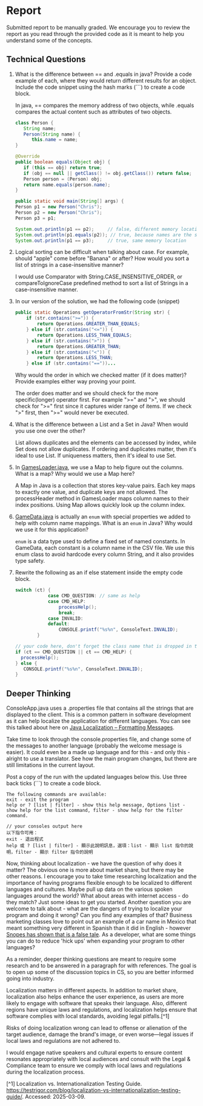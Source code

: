 # Report

Submitted report to be manually graded. We encourage you to review the report as you read through the provided
code as it is meant to help you understand some of the concepts. 

## Technical Questions

1. What is the difference between == and .equals in java? Provide a code example of each, where they would return different results for an object. Include the code snippet using the hash marks (```) to create a code block.
   
   In java, == compares the memory address of two objects, while .equals compares the actual content such as attributes of two objects.
   
   ```java
   class Person {
      String name;
      Person(String name) {
         this.name = name;
   }
   
   @Override
   public boolean equals(Object obj) {
      if (this == obj) return true;
      if (obj == null || getClass() != obj.getClass()) return false;
      Person person = (Person) obj;
      return name.equals(person.name);
   }
   
   public static void main(String[] args) {
   Person p1 = new Person("Chris");
   Person p2 = new Person("Chris");
   Person p3 = p1;
   
   System.out.println(p1 == p2);     // false, different memory locations
   System.out.println(p1.equals(p2)); // true, because names are the same
   System.out.println(p1 == p3);     // true, same memory location
   
   ```

2. Logical sorting can be difficult when talking about case. For example, should "apple" come before "Banana" or after? How would you sort a list of strings in a case-insensitive manner?
   
   I would use Comparator with String.CASE_INSENSITIVE_ORDER, or compareToIgnoreCase predefined method to sort a list of Strings in a case-insensitive manner.



3. In our version of the solution, we had the following code (snippet)
    ```java
    public static Operations getOperatorFromStr(String str) {
        if (str.contains(">=")) {
            return Operations.GREATER_THAN_EQUALS;
        } else if (str.contains("<=")) {
            return Operations.LESS_THAN_EQUALS;
        } else if (str.contains(">")) {
            return Operations.GREATER_THAN;
        } else if (str.contains("<")) {
            return Operations.LESS_THAN;
        } else if (str.contains("=="))...
    ```
    Why would the order in which we checked matter (if it does matter)? Provide examples either way proving your point. 
   
   The order does matter and we should check for the more specific(longer) operator first. For example ">=" and ">", we should check for ">=" first since it captures wider range of items. If we check ">" first, then ">=" would never be executed.


4. What is the difference between a List and a Set in Java? When would you use one over the other? 
   
   List allows duplicates and the elements can be accessed by index, while Set does not allow duplicates. If ordering and duplicates matter, then it's ideal to use List. If uniqueness matters, then it's ideal to use Set.



5. In [GamesLoader.java](src/main/java/student/GamesLoader.java), we use a Map to help figure out the columns. What is a map? Why would we use a Map here?
   
   A Map in Java is a collection that stores key-value pairs. Each key maps to exactly one value, and duplicate keys are not allowed. 
   The processHeader method in GamesLoader maps column names to their index positions. Using Map allows quickly look up the column index.



6. [GameData.java](src/main/java/student/GameData.java) is actually an `enum` with special properties we added to help with column name mappings. What is an `enum` in Java? Why would we use it for this application?
   
   `enum` is a data type used to define a fixed set of named constants. In GameData, each constant is a column name in the CSV file. We use this enum class to avoid hardcode every column String, and it also provides type safety.

   

7. Rewrite the following as an if else statement inside the empty code block.
    ```java
    switch (ct) {
                case CMD_QUESTION: // same as help
                case CMD_HELP:
                    processHelp();
                    break;
                case INVALID:
                default:
                    CONSOLE.printf("%s%n", ConsoleText.INVALID);
            }
    ``` 

    ```java
    // your code here, don't forget the class name that is dropped in the switch block..
   if (ct == CMD_QUESTION || ct == CMD_HELP) {
      processHelp();
   } else {
       CONSOLE.printf("%s%n", ConsoleText.INVALID);
   }
    ```

## Deeper Thinking

ConsoleApp.java uses a .properties file that contains all the strings
that are displayed to the client. This is a common pattern in software development
as it can help localize the application for different languages. You can see this
talked about here on [Java Localization – Formatting Messages](https://www.baeldung.com/java-localization-messages-formatting).

Take time to look through the console.properties file, and change some of the messages to
another language (probably the welcome message is easier). It could even be a made up language and for this - and only this - alright to use a translator. See how the main program changes, but there are still limitations in 
the current layout. 

Post a copy of the run with the updated languages below this. Use three back ticks (```) to create a code block. 

```text
The following commands are available:
exit - exit the program
help or ? [list | filter] - show this help message, Options list - show help for the list command, filter - show help for the filter command.

// your consoles output here
以下指令可用：
exit - 退出程式
help 或 ? [list | filter] - 顯示此說明訊息，選項：list - 顯示 list 指令的說明，filter - 顯示 filter 指令的說明
```

Now, thinking about localization - we have the question of why does it matter? The obvious
one is more about market share, but there may be other reasons.  I encourage
you to take time researching localization and the importance of having programs
flexible enough to be localized to different languages and cultures. Maybe pull up data on the
various spoken languages around the world? What about areas with internet access - do they match? Just some ideas to get you started. Another question you are welcome to talk about - what are the dangers of trying to localize your program and doing it wrong? Can you find any examples of that? Business marketing classes love to point out an example of a car name in Mexico that meant something very different in Spanish than it did in English - however [Snopes has shown that is a false tale](https://www.snopes.com/fact-check/chevrolet-nova-name-spanish/).  As a developer, what are some things you can do to reduce 'hick ups' when expanding your program to other languages?

As a reminder, deeper thinking questions are meant to require some research and to be answered in a paragraph for with references. The goal is to open up some of the discussion topics in CS, so you are better informed going into industry. 


Localization matters in different aspects. In addition to market share, localization also helps enhance the user experience, as users are more likely to engage with software that speaks their language. Also, different regions have unique laws and regulations, and localization helps ensure that software complies with local standards, avoiding legal pitfalls.[^1]

Risks of doing localization wrong can lead to offense or alienation of the target audience, damage the brand's image, or even worse—legal issues if local laws and regulations are not adhered to.

I would engage native speakers and cultural experts to ensure content resonates appropriately with local audiences and consult with the Legal & Compliance team to ensure we comply with local laws and regulations during the localization process.

[^1] Localization vs. Internationalization Testing Guide. https://testrigor.com/blog/localization-vs-internationalization-testing-guide/. Accessed: 2025-03-09.